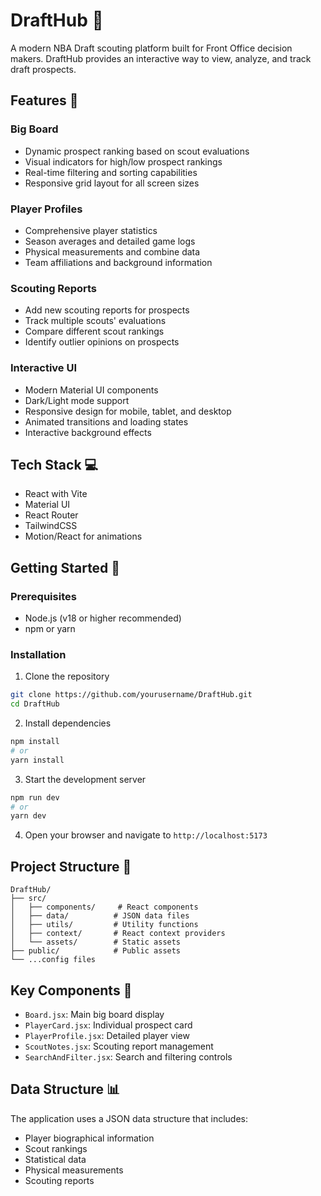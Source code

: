 # DraftHub 🏀

A modern NBA Draft scouting platform built for Front Office decision makers. DraftHub provides an interactive way to view, analyze, and track draft prospects.

## Features 🌟

### Big Board
- Dynamic prospect ranking based on scout evaluations
- Visual indicators for high/low prospect rankings
- Real-time filtering and sorting capabilities
- Responsive grid layout for all screen sizes

### Player Profiles
- Comprehensive player statistics
- Season averages and detailed game logs
- Physical measurements and combine data
- Team affiliations and background information

### Scouting Reports
- Add new scouting reports for prospects
- Track multiple scouts' evaluations
- Compare different scout rankings
- Identify outlier opinions on prospects

### Interactive UI
- Modern Material UI components
- Dark/Light mode support
- Responsive design for mobile, tablet, and desktop
- Animated transitions and loading states
- Interactive background effects

## Tech Stack 💻

- React with Vite
- Material UI
- React Router
- TailwindCSS
- Motion/React for animations

## Getting Started 🚀

### Prerequisites
- Node.js (v18 or higher recommended)
- npm or yarn

### Installation

1. Clone the repository
```bash
git clone https://github.com/yourusername/DraftHub.git
cd DraftHub
```

2. Install dependencies
```bash
npm install
# or
yarn install
```

3. Start the development server
```bash
npm run dev
# or
yarn dev
```

4. Open your browser and navigate to `http://localhost:5173`

## Project Structure 📁

```
DraftHub/
├── src/
│   ├── components/     # React components
│   ├── data/          # JSON data files
│   ├── utils/         # Utility functions
│   ├── context/       # React context providers
│   └── assets/        # Static assets
├── public/            # Public assets
└── ...config files
```

## Key Components 🔑

- `Board.jsx`: Main big board display
- `PlayerCard.jsx`: Individual prospect card
- `PlayerProfile.jsx`: Detailed player view
- `ScoutNotes.jsx`: Scouting report management
- `SearchAndFilter.jsx`: Search and filtering controls

## Data Structure 📊

The application uses a JSON data structure that includes:
- Player biographical information
- Scout rankings
- Statistical data
- Physical measurements
- Scouting reports